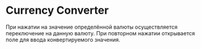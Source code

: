 # Currency Converter
При нажатии на значение определённой валюты осуществляется переключение на данную валюту. При повторном нажатии открывается поле для ввода конвертируемого значения.
